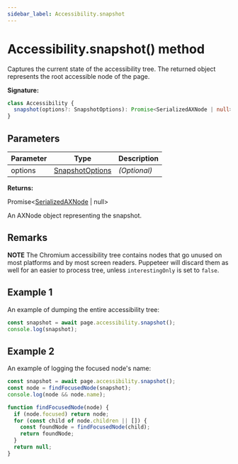 ```yaml
---
sidebar_label: Accessibility.snapshot
---
```


# Accessibility.snapshot() method

Captures the current state of the accessibility tree. The returned object
represents the root accessible node of the page.

**Signature:**

```typescript
class Accessibility {
  snapshot(options?: SnapshotOptions): Promise<SerializedAXNode | null>;
}
```

## Parameters

| Parameter | Type                                              | Description       |
| --------- | ------------------------------------------------- | ----------------- |
| options   | [SnapshotOptions](./puppeteer.snapshotoptions.md) | <i>(Optional)</i> |

**Returns:**

Promise&lt;[SerializedAXNode](./puppeteer.serializedaxnode.md) \| null&gt;

An AXNode object representing the snapshot.

## Remarks

**NOTE** The Chromium accessibility tree contains nodes that go unused on most
platforms and by most screen readers. Puppeteer will discard them as well for an
easier to process tree, unless `interestingOnly` is set to `false`.

## Example 1

An example of dumping the entire accessibility tree:

```ts
const snapshot = await page.accessibility.snapshot();
console.log(snapshot);
```

## Example 2

An example of logging the focused node's name:

```ts
const snapshot = await page.accessibility.snapshot();
const node = findFocusedNode(snapshot);
console.log(node && node.name);

function findFocusedNode(node) {
  if (node.focused) return node;
  for (const child of node.children || []) {
    const foundNode = findFocusedNode(child);
    return foundNode;
  }
  return null;
}
```
